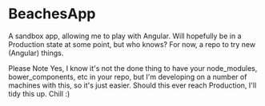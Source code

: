 BeachesApp
==========

A sandbox app, allowing me to play with Angular. Will hopefully be in a Production state at some point, but who knows? For now, a repo to try new (Angular) things.

Please Note
Yes, I know it's not the done thing to have your node_modules, bower_components, etc in your repo, but I'm developing on a number of machines with this, so it's just easier. Should this ever reach Production, I'll tidy this up. Chill :)
